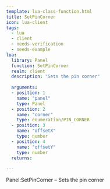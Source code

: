 ```yaml
---
template: lua-class-function.html
title: SetPinCorner
icon: lua-client
tags:
  - lua
  - client
  - needs-verification
  - needs-example
lua:
  library: Panel
  function: SetPinCorner
  realm: client
  description: "Sets the pin corner"
  
  arguments:
  - position: 1
    name: "panel"
    type: Panel
  - position: 2
    name: "corner"
    type: enumeration/PIN_CORNER
  - position: 3
    name: "offsetX"
    type: number
  - position: 4
    name: "offsetY"
    type: number
  returns:
    
---
```


<div class="lua__search__keywords">
Panel:SetPinCorner &#x2013; Sets the pin corner
</div>
